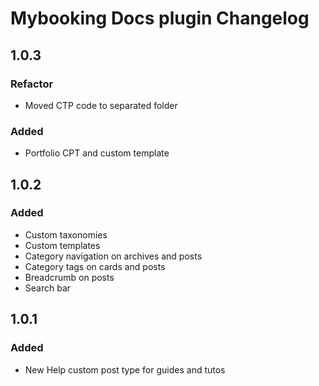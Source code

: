 # Mybooking Docs plugin Changelog

## 1.0.3

### Refactor
- Moved CTP code to separated folder

### Added
- Portfolio CPT and custom template

## 1.0.2

### Added
- Custom taxonomies
- Custom templates
- Category navigation on archives and posts
- Category tags on cards and posts
- Breadcrumb on posts
- Search bar

## 1.0.1

### Added
- New Help custom post type for guides and tutos
